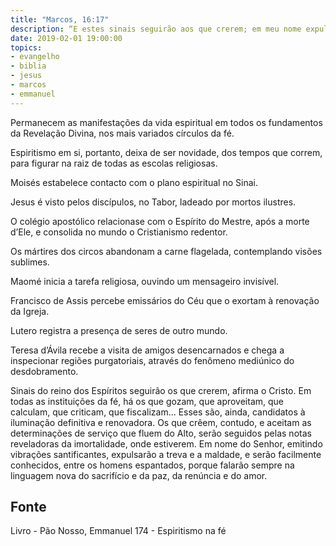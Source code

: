 ```yaml
---
title: "Marcos, 16:17"
description: “E estes sinais seguirão aos que crerem; em meu nome expulsarão os demônios; falarão novas línguas.” - Jesus
date: 2019-02-01 19:00:00
topics: 
- evangelho
- biblia
- jesus
- marcos
- emmanuel
---
```


Permanecem as manifestações da vida espiritual em todos os fundamentos
da Revelação Divina, nos mais variados círculos da fé.

Espiritismo em si, portanto, deixa de ser novidade, dos tempos que correm,
para figurar na raiz de todas as escolas religiosas.

Moisés estabelece contacto com o plano espiritual no Sinai.

Jesus é visto pelos discípulos, no Tabor, ladeado por mortos ilustres.

O colégio apostólico relaciona­se com o Espírito do Mestre, após a morte
d’Ele, e consolida no mundo o Cristianismo redentor.

Os mártires dos circos abandonam a carne flagelada, contemplando visões
sublimes.

Maomé inicia a tarefa religiosa, ouvindo um mensageiro invisível.

Francisco de Assis percebe emissários do Céu que o exortam à renovação
da Igreja.

Lutero registra a presença de seres de outro mundo.

Teresa d’Ávila recebe a visita de amigos desencarnados e chega a
inspecionar regiões purgatoriais, através do fenômeno mediúnico do desdobramento.

Sinais do reino dos Espíritos seguirão os que crerem, afirma o Cristo. Em
todas as instituições da fé, há os que gozam, que aproveitam, que calculam, que
criticam, que fiscalizam... Esses são, ainda, candidatos à iluminação definitiva e
renovadora. Os que crêem, contudo, e aceitam as determinações de serviço que
fluem do Alto, serão seguidos pelas notas reveladoras da imortalidade, onde
estiverem. Em nome do Senhor, emitindo vibrações santificantes, expulsarão a treva
e a maldade, e serão facilmente conhecidos, entre os homens espantados, porque
falarão sempre na linguagem nova do sacrifício e da paz, da renúncia e do amor.


## Fonte
Livro - Pão Nosso, Emmanuel
174 - Espiritismo na fé
